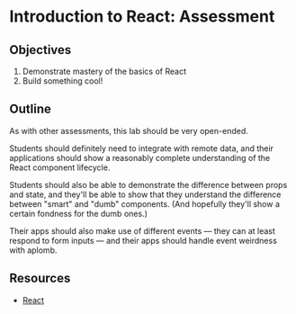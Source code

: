 # Introduction to React: Assessment

## Objectives

1. Demonstrate mastery of the basics of React
2. Build something cool!

## Outline

As with other assessments, this lab should be very open-ended.

Students should definitely need to integrate with remote data, and
their applications should show a reasonably complete understanding
of the React component lifecycle.

Students should also be able to demonstrate the difference between
props and state, and they'll be able to show that they understand the
difference between "smart" and "dumb" components. (And hopefully
they'll show a certain fondness for the dumb ones.)

Their apps should also make use of different events — they can at
least respond to form inputs — and their apps should handle event
weirdness with aplomb.

## Resources

- [React](https://facebook.github.io/react/)
